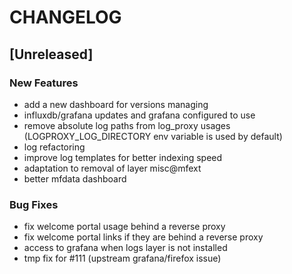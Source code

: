 # CHANGELOG


## [Unreleased]

### New Features
- add a new dashboard for versions managing
- influxdb/grafana updates and grafana configured to use
- remove absolute log paths from log_proxy usages (LOGPROXY_LOG_DIRECTORY env variable is used by default)
- log refactoring
- improve log templates for better indexing speed
- adaptation to removal of layer misc@mfext
- better mfdata dashboard


### Bug Fixes
- fix welcome portal usage behind a reverse proxy
- fix welcome portal links if they are behind a reverse proxy
- access to grafana when logs layer is not installed
- tmp fix for #111 (upstream grafana/firefox issue)





